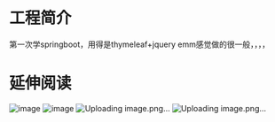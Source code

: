 # 工程简介

第一次学springboot，用得是thymeleaf+jquery emm感觉做的很一般，，，，

# 延伸阅读

![image](https://user-images.githubusercontent.com/75054053/117934335-275d5a00-b335-11eb-9efb-96e09993d3a1.png)
![image](https://user-images.githubusercontent.com/75054053/117934595-68556e80-b335-11eb-9d93-3755ab4c8a0a.png)
![Uploading image.png…]()
![Uploading image.png…]()

